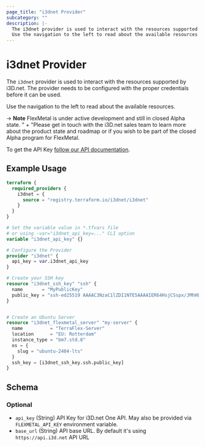 ```yaml
---
page_title: "i3dnet Provider"
subcategory: ""
description: |-
  The i3dnet provider is used to interact with the resources supported by i3D.net. The provider needs to be configured with the proper credentials before it can be used.
  Use the navigation to the left to read about the available resources.
---
```


# i3dnet Provider

The `i3dnet` provider is used to interact with the resources supported by i3D.net. The provider needs to be configured with the proper credentials before it can be used.

Use the navigation to the left to read about the available resources.

-> **Note** FlexMetal is under active development and still in closed Alpha state. " +
			"Please get in touch with the i3D.net sales team to learn more about the product state and roadmap or if you wish to be part of the closed Alpha program for FlexMetal.

To get the API Key [follow our API documentation](https://www.i3d.net/docs/one/odp/Platform-Overview/APIv3-Authentication/).

## Example Usage

```terraform
terraform {
  required_providers {
    i3dnet = {
      source = "registry.terraform.io/i3dnet/i3dnet"
    }
  }
}

# Set the variable value in *.tfvars file
# or using -var="i3dnet_api_key=..." CLI option
variable "i3dnet_api_key" {}

# Configure the Provider
provider "i3dnet" {
  api_key = var.i3dnet_api_key
}

# Create your SSH key
resource "i3dnet_ssh_key" "ssh" {
  name       = "MyPublicKey"
  public_key = "ssh-ed25519 AAAAC3NzaC1lZDI1NTE5AAAAIER64HsjCSspx/JMhHELr8LgYwW/PdFrfj7Kr6UM76WS john.doe@email.com"
}


# Create an Ubuntu Server
resource "i3dnet_flexmetal_server" "my-server" {
  name          = "TerraFlex-Server"
  location      = "EU: Rotterdam"
  instance_type = "bm7.std.8"
  os = {
    slug = "ubuntu-2404-lts"
  }
  ssh_key = [i3dnet_ssh_key.ssh.public_key]
}
```

<!-- schema generated by tfplugindocs -->
## Schema

### Optional

- `api_key` (String) API Key for i3D.net One API. May also be provided via `FLEXMETAL_API_KEY` environment variable.
- `base_url` (String) API base URL. By default it's using `https://api.i3d.net` API URL